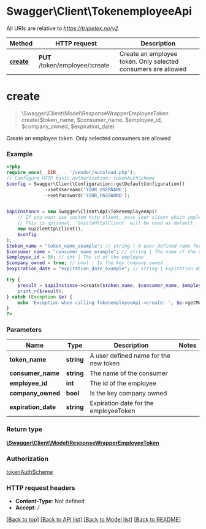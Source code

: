 # Swagger\Client\TokenemployeeApi

All URIs are relative to *https://tripletex.no/v2*

Method | HTTP request | Description
------------- | ------------- | -------------
[**create**](TokenemployeeApi.md#create) | **PUT** /token/employee/:create | Create an employee token. Only selected consumers are allowed

# **create**
> \Swagger\Client\Model\ResponseWrapperEmployeeToken create($token_name, $consumer_name, $employee_id, $company_owned, $expiration_date)

Create an employee token. Only selected consumers are allowed

### Example
```php
<?php
require_once(__DIR__ . '/vendor/autoload.php');
// Configure HTTP basic authorization: tokenAuthScheme
$config = Swagger\Client\Configuration::getDefaultConfiguration()
              ->setUsername('YOUR_USERNAME')
              ->setPassword('YOUR_PASSWORD');


$apiInstance = new Swagger\Client\Api\TokenemployeeApi(
    // If you want use custom http client, pass your client which implements `GuzzleHttp\ClientInterface`.
    // This is optional, `GuzzleHttp\Client` will be used as default.
    new GuzzleHttp\Client(),
    $config
);
$token_name = "token_name_example"; // string | A user defined name for the new token
$consumer_name = "consumer_name_example"; // string | The name of the consumer
$employee_id = 56; // int | The id of the employee
$company_owned = true; // bool | Is the key company owned
$expiration_date = "expiration_date_example"; // string | Expiration date for the employeeToken

try {
    $result = $apiInstance->create($token_name, $consumer_name, $employee_id, $company_owned, $expiration_date);
    print_r($result);
} catch (Exception $e) {
    echo 'Exception when calling TokenemployeeApi->create: ', $e->getMessage(), PHP_EOL;
}
?>
```

### Parameters

Name | Type | Description  | Notes
------------- | ------------- | ------------- | -------------
 **token_name** | **string**| A user defined name for the new token |
 **consumer_name** | **string**| The name of the consumer |
 **employee_id** | **int**| The id of the employee |
 **company_owned** | **bool**| Is the key company owned |
 **expiration_date** | **string**| Expiration date for the employeeToken |

### Return type

[**\Swagger\Client\Model\ResponseWrapperEmployeeToken**](../Model/ResponseWrapperEmployeeToken.md)

### Authorization

[tokenAuthScheme](../../README.md#tokenAuthScheme)

### HTTP request headers

 - **Content-Type**: Not defined
 - **Accept**: */*

[[Back to top]](#) [[Back to API list]](../../README.md#documentation-for-api-endpoints) [[Back to Model list]](../../README.md#documentation-for-models) [[Back to README]](../../README.md)

